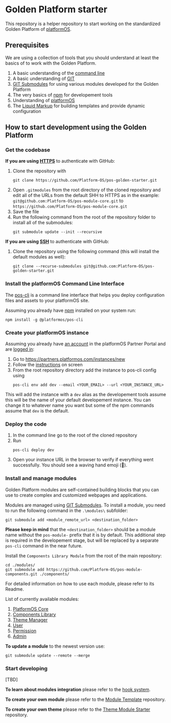 # Golden Platform starter

This repository is a helper repository to start working on the standardized Golden Platform of [platformOS](https://www.platformos.com).



## Prerequisites
We are using a collection of tools that you should understand at least the basics of to work with the Golden Platform.
1. A basic understanding of the [command line](https://developer.mozilla.org/en-US/docs/Learn/Tools_and_testing/Understanding_client-side_tools/Command_line)
1. A basic understanding of [GIT](https://git-scm.com/videos)
2. [GIT Submodules](https://git-scm.com/book/en/v2/Git-Tools-Submodules) for using various modules developed for the Golden Platform
3. The very basics of [npm](https://nodejs.dev/en/learn/an-introduction-to-the-npm-package-manager) for developement tools
4. Understanding of [platformOS](https://www.platformos.com/documentation)
5. The [Liquid Markup](https://documentation.platformos.com/api-reference/liquid/introduction) for building templates and provide dynamic configuration



## How to start development using the Golden Platform

### Get the codebase

**If you are using [HTTPS](https://docs.github.com/en/authentication/keeping-your-account-and-data-secure/creating-a-personal-access-token)** to authenticate with GitHub:
1. Clone the repository with
   ```
   git clone https://github.com/Platform-OS/pos-golden-starter.git
   ```
2. Open `.gitmodules` from the root directory of the cloned repository and edit all of the URLs from the default SHH to HTTPS as in the example:
   `git@github.com:Platform-OS/pos-module-core.git` to `https://github.com/Platform-OS/pos-module-core.git`
3. Save the file
4. Run the following command from the root of the repository folder to install all of the submodules:
   ```
   git submodule update --init --recursive
   ```

**If you are using [SSH](https://docs.github.com/en/authentication/connecting-to-github-with-ssh)** to authenticate with GitHub:
1. Clone the repository using the following command (this will install the default modules as well):
   ```
   git clone --recurse-submodules git@github.com:Platform-OS/pos-golden-starter.git
   ```

### Install the platformOS Command Line Interface
The [pos-cli](https://documentation.platformos.com/developer-guide/pos-cli/pos-cli) is a command line interface that helps you deploy configuration files and assets to your platformOS site.

Assuming you already have [npm](https://nodejs.dev/en/learn/an-introduction-to-the-npm-package-manager) installed on your system run:
```
npm install -g @platformos/pos-cli
```


### Create your platformOS instance
Assuming you already have [an account](https://partners.platformos.com/accounts/sign_up) in the platformOS Partner Portal and are [logged in](https://partners.platformos.com/accounts/sign_in):
1. Go to https://partners.platformos.com/instances/new
2. Follow the [instructions](https://documentation.platformos.com/get-started/marketplace-template/marketplace-template#step-2-create-instance) on screen
3. From the root repository directory add the instance to pos-cli config using
   ```
   pos-cli env add dev --email <YOUR_EMAIL> --url <YOUR_INSTANCE_URL>
   ```

This will add the instance with a `dev` alias as the developement tools assume this will be the name of your default developement instance. You can change it to whatever name you want but some of the npm commands assume that `dev` is the default.



### Deploy the code
1. In the command line go to the root of the cloned repository
2. Run
   ```
   pos-cli deploy dev
   ```
3. Open your instance URL in the browser to verify if everything went successfully. You should see a waving hand emoji (👋).



### Install and manage modules
Golden Platform modules are self-contained building blocks that you can use to create complex and customized webpages and applications.

Modules are managed using [GIT Submodules](https://git-scm.com/book/en/v2/Git-Tools-Submodules). To install a module, you need to run the following command in the `.\modules\` subfolder:

```
git submodule add <module_remote_url> <destination_folder>
```

**Please keep in mind** that the `<destination_folder>` should be a module name without the `pos-module-` prefix that it is by default. This additional step is required in the developement stage, but will be replaced by a separate `pos-cli` command in the near future.

Install the `Components Library Module` from the root of the main repository:

```
cd ./modules/
git submodule add https://github.com/Platform-OS/pos-module-components.git ./components/
```

For detailed information on how to use each module, please refer to its Readme.

List of currently available modules:
1. [PlatformOS Core](https://github.com/Platform-OS/pos-module-core)
2. [Components Library](https://github.com/Platform-OS/pos-module-components)
3. [Theme Manager](https://github.com/Platform-OS/pos-module-theme-manager)
4. [User](https://github.com/Platform-OS/pos-module-user)
5. [Permission](https://github.com/Platform-OS/pos-module-permission)
6. [Admin](https://github.com/Platform-OS/pos-module-admin)

**To update a module** to the newest version use:

```
git submodule update --remote --merge
```



### Start developing
[TBD]

**To learn about modules integration** please refer to the [hook system](https://github.com/Platform-OS/pos-module-core).

**To create your own module** please refer to the [Module Template](https://github.com/Platform-OS/pos-module-template) repository.

**To create your own theme** please refer to the [Theme Module Starter](https://github.com/Platform-OS/pos-theme-module-template) repository.
